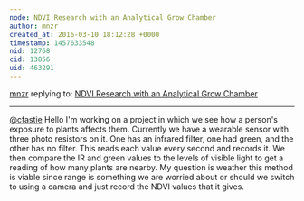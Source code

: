 ```yaml
---
node: NDVI Research with an Analytical Grow Chamber
author: mnzr
created_at: 2016-03-10 18:12:28 +0000
timestamp: 1457633548
nid: 12768
cid: 13856
uid: 463291
---
```




[mnzr](../profile/mnzr) replying to: [NDVI Research with an Analytical Grow Chamber](../notes/JohnsonC/03-03-2016/ndvi-research-with-an-analytical-grow-chamber)

----
[@cfastie](/profile/cfastie) Hello I'm working on a project in which we see how a person's exposure to plants affects them. Currently we have a wearable sensor with three photo resistors on it. One has an infrared filter, one had green, and the other has no filter. This reads each value every second and records it. We then compare the IR and green values to the levels of visible light to get a reading of how many plants are nearby. My question is weather this method is viable since range is something we are worried about or should we switch to using a camera and just record the NDVI values that it gives.